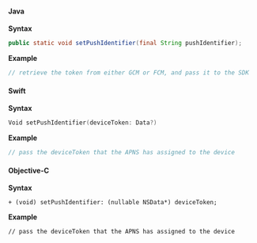 <Variant platform="android" task="set-push" repeat="5"/>

#### Java

**Syntax**

```java
public static void setPushIdentifier(final String pushIdentifier);
```

**Example**

```java
// retrieve the token from either GCM or FCM, and pass it to the SDK
```

<Variant platform="ios" task="set-push" repeat="10"/>

#### Swift

**Syntax**

```swift
Void setPushIdentifier(deviceToken: Data?)
```

**Example**

```swift
// pass the deviceToken that the APNS has assigned to the device
```

#### Objective-C

**Syntax**

```objc
+ (void) setPushIdentifier: (nullable NSData*) deviceToken;
```

**Example**

```objc
// pass the deviceToken that the APNS has assigned to the device
```

<!--- <Variant platform="react-native" task="set-push" repeat="3"/>

**JavaScript**

**Example**

```
ACPCore.setPushIdentifier("pushIdentifier");
``` --->
